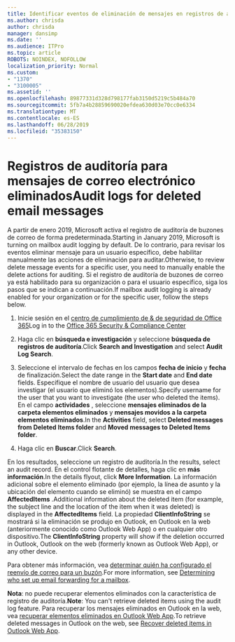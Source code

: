 ```yaml
---
title: Identificar eventos de eliminación de mensajes en registros de auditoría
ms.author: chrisda
author: chrisda
manager: dansimp
ms.date: ''
ms.audience: ITPro
ms.topic: article
ROBOTS: NOINDEX, NOFOLLOW
localization_priority: Normal
ms.custom:
- "1370"
- "3100005"
ms.assetid: ''
ms.openlocfilehash: 89877331d328d798177fab3150d5219c5b484a70
ms.sourcegitcommit: 5fb7a4b28859690020efdea630d03e70cc0e6334
ms.translationtype: MT
ms.contentlocale: es-ES
ms.lasthandoff: 06/28/2019
ms.locfileid: "35383150"
---
```

# <a name="audit-logs-for-deleted-email-messages"></a><span data-ttu-id="b8423-102">Registros de auditoría para mensajes de correo electrónico eliminados</span><span class="sxs-lookup"><span data-stu-id="b8423-102">Audit logs for deleted email messages</span></span>

<span data-ttu-id="b8423-103">A partir de enero 2019, Microsoft activa el registro de auditoría de buzones de correo de forma predeterminada.</span><span class="sxs-lookup"><span data-stu-id="b8423-103">Starting in January 2019, Microsoft is turning on mailbox audit logging by default.</span></span> <span data-ttu-id="b8423-104">De lo contrario, para revisar los eventos eliminar mensaje para un usuario específico, debe habilitar manualmente las acciones de eliminación para auditar.</span><span class="sxs-lookup"><span data-stu-id="b8423-104">Otherwise, to review delete message events for a specific user, you need to manually enable the delete actions for auditing.</span></span> <span data-ttu-id="b8423-105">Si el registro de auditoría de buzones de correo ya está habilitado para su organización o para el usuario específico, siga los pasos que se indican a continuación.</span><span class="sxs-lookup"><span data-stu-id="b8423-105">If mailbox audit logging is already enabled for your organization or for the specific user, follow the steps below.</span></span>

1. <span data-ttu-id="b8423-106">Inicie sesión en el [centro de cumplimiento de & de seguridad de Office 365](https://protection.office.com/)</span><span class="sxs-lookup"><span data-stu-id="b8423-106">Log in to the [Office 365 Security & Compliance Center](https://protection.office.com/)</span></span>

2. <span data-ttu-id="b8423-107">Haga clic en **búsqueda e investigación** y seleccione **búsqueda de registros de auditoría**.</span><span class="sxs-lookup"><span data-stu-id="b8423-107">Click **Search and Investigation** and select **Audit Log Search**.</span></span>

3. <span data-ttu-id="b8423-108">Seleccione el intervalo de fechas en los campos **fecha de inicio** y **fecha** de finalización.</span><span class="sxs-lookup"><span data-stu-id="b8423-108">Select the date range in the **Start date** and **End date** fields.</span></span> <span data-ttu-id="b8423-109">Especifique el nombre de usuario del usuario que desea investigar (el usuario que eliminó los elementos).</span><span class="sxs-lookup"><span data-stu-id="b8423-109">Specify username for the user that you want to investigate (the user who deleted the items).</span></span> <span data-ttu-id="b8423-110">En el campo **actividades** , seleccione **mensajes eliminados de la carpeta elementos eliminados** y **mensajes movidos a la carpeta elementos eliminados**.</span><span class="sxs-lookup"><span data-stu-id="b8423-110">In the **Activities** field, select **Deleted messages from Deleted Items folder** and **Moved messages to Deleted Items folder**.</span></span>

4. <span data-ttu-id="b8423-111">Haga clic en **Buscar**.</span><span class="sxs-lookup"><span data-stu-id="b8423-111">Click **Search**.</span></span>

<span data-ttu-id="b8423-112">En los resultados, seleccione un registro de auditoría.</span><span class="sxs-lookup"><span data-stu-id="b8423-112">In the results, select an audit record.</span></span> <span data-ttu-id="b8423-113">En el control flotante de detalles, haga clic en **más información**.</span><span class="sxs-lookup"><span data-stu-id="b8423-113">In the details flyout, click **More Information**.</span></span> <span data-ttu-id="b8423-114">La información adicional sobre el elemento eliminado (por ejemplo, la línea de asunto y la ubicación del elemento cuando se eliminó) se muestra en el campo **AffectedItems** .</span><span class="sxs-lookup"><span data-stu-id="b8423-114">Additional information about the deleted item (for example, the subject line and the location of the item when it was deleted) is displayed in the **AffectedItems** field.</span></span> <span data-ttu-id="b8423-115">La propiedad **ClientInfoString** se mostrará si la eliminación se produjo en Outlook, en Outlook en la web (anteriormente conocido como Outlook Web App) o en cualquier otro dispositivo.</span><span class="sxs-lookup"><span data-stu-id="b8423-115">The **ClientInfoString** property will show if the deletion occurred in Outlook, Outlook on the web (formerly known as Outlook Web App), or any other device.</span></span>

<span data-ttu-id="b8423-116">Para obtener más información, vea [determinar quién ha configurado el reenvío de correo para un buzón](https://docs.microsoft.com/office365/securitycompliance/auditing-troubleshooting-scenarios#determining-if-a-user-deleted-email-items).</span><span class="sxs-lookup"><span data-stu-id="b8423-116">For more information, see [Determining who set up email forwarding for a mailbox](https://docs.microsoft.com/office365/securitycompliance/auditing-troubleshooting-scenarios#determining-if-a-user-deleted-email-items).</span></span>

<span data-ttu-id="b8423-117">**Nota**: no puede recuperar elementos eliminados con la característica de registro de auditoría.</span><span class="sxs-lookup"><span data-stu-id="b8423-117">**Note**: You can't retrieve deleted items using the audit log feature.</span></span> <span data-ttu-id="b8423-118">Para recuperar los mensajes eliminados en Outlook en la web, vea [recuperar elementos eliminados en Outlook Web App](https://support.office.com/article/C3D8FC15-EEEF-4F1C-81DF-E27964B7EDD4).</span><span class="sxs-lookup"><span data-stu-id="b8423-118">To retrieve deleted messages in Outlook on the web, see [Recover deleted items in Outlook Web App](https://support.office.com/article/C3D8FC15-EEEF-4F1C-81DF-E27964B7EDD4).</span></span>
